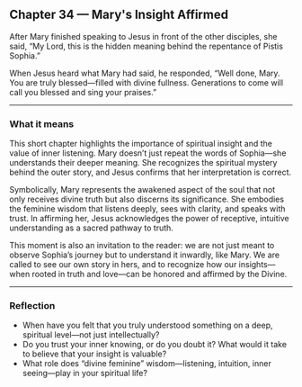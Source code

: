 ## Chapter 34 — Mary's Insight Affirmed

After Mary finished speaking to Jesus in front of the other disciples, she said, “My Lord, this is the hidden meaning behind the repentance of Pistis Sophia.”

When Jesus heard what Mary had said, he responded, “Well done, Mary. You are truly blessed—filled with divine fullness. Generations to come will call you blessed and sing your praises.”

---

### What it means

This short chapter highlights the importance of spiritual insight and the value of inner listening. Mary doesn’t just repeat the words of Sophia—she understands their deeper meaning. She recognizes the spiritual mystery behind the outer story, and Jesus confirms that her interpretation is correct.

Symbolically, Mary represents the awakened aspect of the soul that not only receives divine truth but also discerns its significance. She embodies the feminine wisdom that listens deeply, sees with clarity, and speaks with trust. In affirming her, Jesus acknowledges the power of receptive, intuitive understanding as a sacred pathway to truth.

This moment is also an invitation to the reader: we are not just meant to observe Sophia’s journey but to understand it inwardly, like Mary. We are called to see our own story in hers, and to recognize how our insights—when rooted in truth and love—can be honored and affirmed by the Divine.

---

### Reflection

* When have you felt that you truly understood something on a deep, spiritual level—not just intellectually?
* Do you trust your inner knowing, or do you doubt it? What would it take to believe that your insight is valuable?
* What role does “divine feminine” wisdom—listening, intuition, inner seeing—play in your spiritual life?
